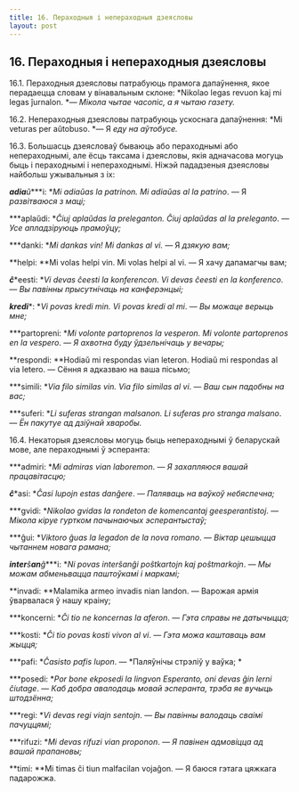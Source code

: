 ```yaml
---
title: 16. Пераходныя і непераходныя дзеясловы
layout: post
---
```

## 16. Пераходныя і непераходныя дзеясловы

16.1. Пераходныя дзеясловы патрабуюць прамога дапаўнення, якое
перадаецца словам у вінавальным склоне: *Nikolao legas revuon
kaj mi legas ĵurnalon. *— *Мікола чытае часопіс, а я чытаю газету.*

16.2. Непераходныя дзеясловы патрабуюць ускоснага дапаўнення: *Mi
veturas per aŭtobuso. *— Я *еду на аўтобусе.*

16.3. Большасць дзеясловаў бываюць або пераходнымі або непераходнымі,
але ёсць таксама і дзеясловы, якія адначасова могуць быць і
пераходнымі і непераходнымі. Ніжэй пададзеныя дзеясловы
найбольш ужывальныя з іх:

***adia****ŭ****i: **Mi adiaŭas la patrinon. Mi adiaŭas al la
patrino*. — Я *развітваюся з маці;*

***aplaŭdi: **Ĉiuj aplaŭdas la preleganton. Ĉiuj aplaŭdas al la
preleganto*. — *Усе апладзіруюць прамоўцу;*

***danki: **Mi dankas vin! Mi dankas al vi.* — Я *дзякую вам;*

**helpi: **Mi volas helpi vin. Mi volas helpi al vi. — Я хачу
дапамагчы вам;

***ĉ****eesti: **Vi devas ĉeesti la konferencon. Vi devas ĉeesti en la
konferenco*. — *Вы павінны прысутнічаць на канферэнцыі;*

***kredi****: **Vi povas kredi min. Vi povas kredi al mi*. — *Вы
можаце верыць мне;*

***partopreni: **Mi volonte partoprenos la vesperon. Mi volonte
partoprenos en la vespero*. — *Я ахвотна буду ўдзельнічаць у вечары;*

**respondi: **Hodiaŭ mi respondas vian leteron. Hodiaŭ mi respondas al
via letero. — Сёння я адказваю на ваша пісьмо;

***simili: **Via filo similas vin. Via filo similas al vi*. — *Ваш сын
падобны на вас;*

***suferi: **Li suferas strangan malsanon. Li suferas pro stranga
malsano*. — *Ён пакутуе ад дзіўнай хваробы.*

16.4. Некаторыя дзеясловы могуць быць непераходнымі ў беларускай мове,
але пераходнымі ў эсперанта:

***admiri: **Mi admiras vian laboremon*. — *Я захапляюся вашай
працавітасцю;*

***ĉ****asi: **Ĉasi lupojn estas danĝere*. — *Паляваць на ваўкоў
небяспечна;*

***gvidi: **Nikolao gvidas la rondeton de komencantaj
geesperantistoj*. — *Мікола кіруе гуртком пачынаючых эсперантыстаў;*

***ĝui: **Viktoro ĝuas la legadon de la nova romano*. — *Віктар
цешыцца чытаннем новага рамана;*

***inter****ŝ****an****ĝ****i: **Ni povas interŝanĝi poŝtkartojn kaj
poŝtmarkojn*. — *Мы можам абменьвацца паштоўкамі і маркамі;*

**invadi: **Malamika armeo invadis nian landon. — Варожая армія
ўварвалася ў нашу краіну;

***koncerni: **Ĉi tio ne koncernas la aferon*. — *Гэта справы не
датычыцца;*

***kosti: **Ĉi tio povas kosti vivon al vi*. — *Гэта можа каштаваць
вам жыцця;*

***pafi: **Ĉasisto pafis lupon*. — *Паляўнічы стрэліў у ваўка; *

***posedi: **Por bone ekposedi la lingvon Esperanto, oni devas ĝin
lerni ĉiutage*. — *Каб добра авалодаць мовай эсперанта, трэба яе
вучыць штодзённа;*

***regi: **Vi devas regi viajn sentojn*. — *Вы павінны валодаць сваімі
пачуццямі;*

***rifuzi: **Mi devas rifuzi vian proponon*. — *Я павінен адмовіцца ад
вашай прапановы;*

**timi: **Mi timas ĉi tiun malfacilan vojaĝon. — Я баюся гэтага
цяжкага падарожжа.

